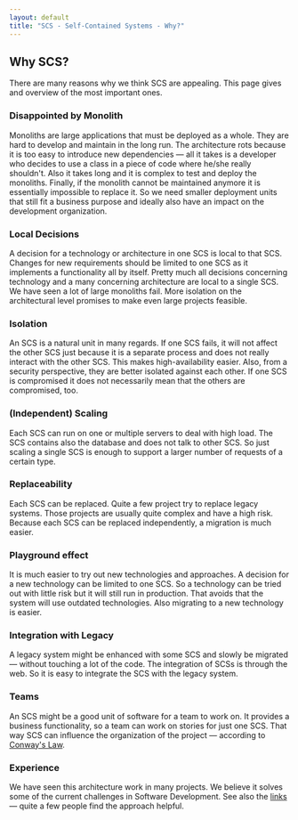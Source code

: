 ```yaml
---
layout: default
title: "SCS - Self-Contained Systems - Why?"
---
```


Why SCS?
---

There are many reasons why we think SCS are appealing. This page gives
and overview of the most important ones.

### Disappointed by Monolith

Monoliths are large applications that must be deployed as a whole. They
are hard to develop and maintain in the long run. The architecture
rots because it is too easy to introduce new dependencies — all it
takes is a developer who decides to use a class in a piece of code
where he/she really shouldn't. Also it takes long and it is complex to
test and deploy the monoliths. Finally, if the monolith cannot be
maintained anymore it is essentially impossible to replace it. So we
need smaller deployment units that still fit a business purpose and
ideally also have an impact on the development organization.

### Local Decisions

A decision for a technology or architecture in one SCS is local to
that SCS. Changes for new requirements should be limited to one SCS as
it implements a functionality all by itself. Pretty much all decisions
concerning technology and a many concerning architecture are local to a
single SCS. We have seen a lot of large monoliths fail. More
isolation on the architectural level promises to make even large
projects feasible.

### Isolation

An SCS is a natural unit in many regards. If one SCS fails, it will not
affect the other SCS just because it is a separate process and does
not really interact with the other SCS. This makes high-availability
easier. Also, from a security perspective, they are better isolated
against each other. If one SCS is compromised it does not necessarily
mean that the others are compromised, too.

### (Independent) Scaling

Each SCS can run on one or multiple servers to deal with high
load. The SCS contains also the database and does not talk to other
SCS. So just scaling a single SCS is enough to support a larger number
of requests of a certain type.

### Replaceability

Each SCS can be replaced. Quite a few project try to replace legacy
systems. Those projects are usually quite complex and have a high
risk. Because each SCS can be replaced independently, a migration is
much easier.

### Playground effect

It is much easier to try out new technologies and approaches. A
decision for a new technology can be limited to one SCS. So a
technology can be tried out with little risk but it will still run in
production. That avoids that the system will use outdated
technologies. Also migrating to a new technology is easier.

### Integration with Legacy

A legacy system might be enhanced with some SCS and slowly be
migrated — without touching a lot of the code. The integration of SCSs
is through the web. So it is easy to integrate the SCS with the legacy
system.

### Teams

An SCS might be a good unit of software for a team to work on. It
provides a business functionality, so a team can work on stories for
just one SCS. That way SCS can influence the organization of the
project — according to [Conway's Law](http://www.melconway.com/Home/Conways_Law.html).

### Experience

We have seen this architecture work in many projects. We believe it
solves some of the current challenges in Software Development. See
also the [links](/links.html) — quite a few people find the
approach helpful.
